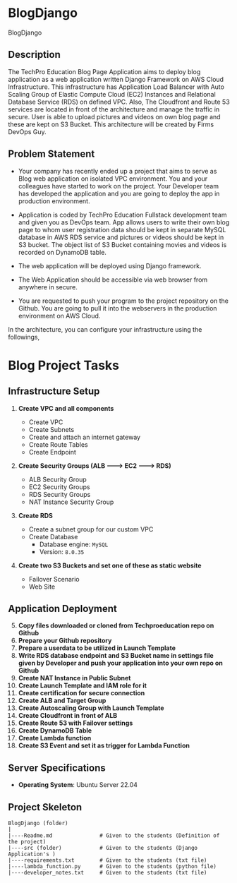# BlogDjango
BlogDjango

## Description

The TechPro Education Blog Page Application aims to deploy blog application as a web application written Django Framework on AWS Cloud Infrastructure. This infrastructure has Application Load Balancer with Auto Scaling Group of Elastic Compute Cloud (EC2) Instances and Relational Database Service (RDS) on defined VPC. Also, The Cloudfront and Route 53 services are located in front of the architecture and manage the traffic in secure. User is able to upload pictures and videos on own blog page and these are kept on S3 Bucket. This architecture will be created by Firms DevOps Guy.

## Problem Statement

- Your company has recently ended up a project that aims to serve as Blog web application on isolated VPC environment. You and your colleagues have started to work on the project. Your Developer team has developed the application and you are going to deploy the app in production environment.

- Application is coded by TechPro Education Fullstack development team and given you as DevOps team. App allows users to write their own blog page to whom user registration data should be kept in separate MySQL database in AWS RDS service and pictures or videos should be kept in S3 bucket. The object list of S3 Bucket containing movies and videos is recorded on DynamoDB table. 

- The web application will be deployed using Django framework.

- The Web Application should be accessible via web browser from anywhere in secure.

- You are requested to push your program to the project repository on the Github. You are going to pull it into the webservers in the production environment on AWS Cloud. 

In the architecture, you can configure your infrastructure using the followings,

# Blog Project Tasks

## Infrastructure Setup

1. **Create VPC and all components**
   - Create VPC
   - Create Subnets
   - Create and attach an internet gateway
   - Create Route Tables
   - Create Endpoint

2. **Create Security Groups (ALB ---> EC2 ---> RDS)**
   - ALB Security Group
   - EC2 Security Groups
   - RDS Security Groups
   - NAT Instance Security Group

3. **Create RDS**
   - Create a subnet group for our custom VPC
   - Create Database
     - Database engine: `MySQL`
     - Version: `8.0.35`

4. **Create two S3 Buckets and set one of these as static website**
   - Failover Scenario
   - Web Site

## Application Deployment

5. **Copy files downloaded or cloned from Techproeducation repo on Github**
6. **Prepare your Github repository**
7. **Prepare a userdata to be utilized in Launch Template**
8. **Write RDS database endpoint and S3 Bucket name in settings file given by Developer and push your application into your own repo on Github**
9. **Create NAT Instance in Public Subnet**
10. **Create Launch Template and IAM role for it**
11. **Create certification for secure connection**
12. **Create ALB and Target Group**
13. **Create Autoscaling Group with Launch Template**
14. **Create Cloudfront in front of ALB**
15. **Create Route 53 with Failover settings**
16. **Create DynamoDB Table**
17. **Create Lambda function**
18. **Create S3 Event and set it as trigger for Lambda Function**

## Server Specifications

- **Operating System**: Ubuntu Server 22.04

## Project Skeleton 

```text
BlogDjango (folder)
|
|----Readme.md               # Given to the students (Definition of the project)
|----src (folder)            # Given to the students (Django Application's )
|----requirements.txt        # Given to the students (txt file)
|----lambda_function.py      # Given to the students (python file)
|----developer_notes.txt     # Given to the students (txt file)

